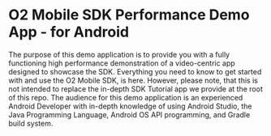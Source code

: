 <a name="head"></a>
# O2 Mobile SDK Performance Demo App - for Android 

The purpose of this demo application is to provide you with a fully functioning high performance demonstration of a video-centric app designed to showcase the SDK. Everything you need to know to get started with and use the O2 Mobile SDK, is here. However, please note, that this is not intended to replace the in-depth SDK Tutorial app we provide at the root of this repo. The audience for this demo application is an experienced Android Developer with in-depth knowledge of using Android Studio, the Java Programming Language, Android OS API programming, and Gradle build system.
